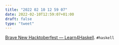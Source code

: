 ```yaml
---
title: "2022 02 10 12 59 07"
date: 2022-02-10T12:59:07+01:00
draft: false
type: "tweet"
---
```

[Brave New Hacktoberfest — Learn4Haskell](https://kowainik.github.io/posts/hacktoberfest2020). `#haskell`
